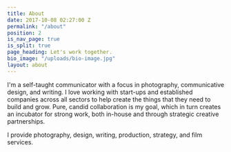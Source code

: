 ```yaml
---
title: About
date: 2017-10-08 02:27:00 Z
permalink: "/about"
position: 2
is_nav_page: true
is_split: true
page_heading: Let's work together.
bio_image: "/uploads/bio-image.jpg"
layout: about
---
```


I'm a self-taught communicator with a focus in photography, communicative design, and writing. I love working with start-ups and established companies across all sectors to help create the things that they need to build and grow. Pure, candid collaboration is my goal, which in turn creates an incubator for strong work, both in-house and through strategic creative partnerships. 

I provide photography, design, writing, production, strategy, and film services. 